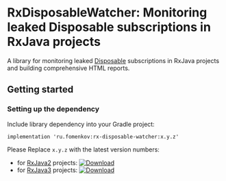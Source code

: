 # RxDisposableWatcher: Monitoring leaked Disposable subscriptions in RxJava projects
A library for monitoring leaked [Disposable](http://reactivex.io/RxJava/2.x/javadoc/io/reactivex/disposables/Disposable.html) subscriptions in RxJava projects and building comprehensive HTML reports.

## Getting started
### Setting up the dependency
Include library dependency into your Gradle project:
```
implementation 'ru.fomenkov:rx-disposable-watcher:x.y.z'
```
Please Replace `x.y.z` with the latest version numbers:
- for [RxJava2](https://github.com/ReactiveX/RxJava/tree/2.x) projects:
[ ![Download](https://api.bintray.com/packages/andreyfomenkov/maven/rx-disposable-watcher/images/download.svg?version=1.0.0) ](https://bintray.com/andreyfomenkov/maven/rx-disposable-watcher/1.0.0/link)
- for [RxJava3](https://github.com/ReactiveX/RxJava/tree/3.x) projects:
[ ![Download](https://api.bintray.com/packages/andreyfomenkov/maven/rx-disposable-watcher/images/download.svg?version=1.0.0) ](https://bintray.com/andreyfomenkov/maven/rx-disposable-watcher/1.0.0/link)
